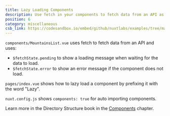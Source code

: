 ```yaml
---
title: Lazy Loading Components
description: Use fetch in your components to fetch data from an API as well as auto importing and lazy loading components
position: 6
category: miscellaneous
csb_link: https://codesandbox.io/embed/github/nuxtlabs/examples/tree/master/miscellaneous/lazy-loading-components?fontsize=14&hidenavigation=1&theme=dark&view=editor
---
```


<example-intro></example-intro>

`components/MountainsList.vue` uses fetch to fetch data from an API and uses:

- `$fetchState.pending` to show a loading message when waiting for the data to load.
- `$fetchState.error` to show an error message if the component does not load.

`pages/index.vue` shows how to lazy load a component by prefixing it with the word "Lazy".

`nuxt.config.js` shows `components: true` for auto importing components.

<base-alert type="next">

Learn more in the Directory Structure book in the [Components](/docs/2.x/directory-structure/components) chapter.

</base-alert>

<code-sandbox :src="csb_link"></code-sandbox>
